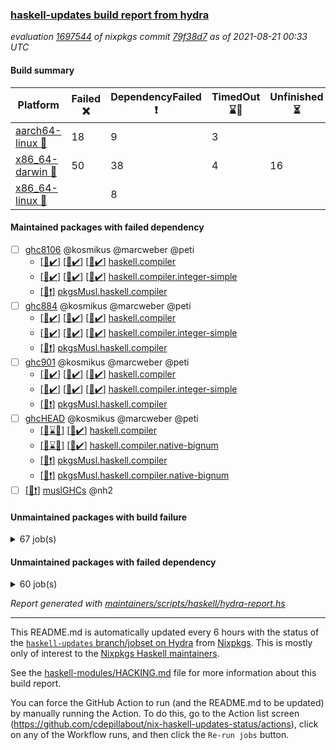 ### [haskell-updates build report from hydra](https://hydra.nixos.org/jobset/nixpkgs/haskell-updates)
*evaluation [1697544](https://hydra.nixos.org/eval/1697544) of nixpkgs commit [79f38d7](https://github.com/NixOS/nixpkgs/commits/79f38d76c27a05176411ec7bd049f48e2c1cc81c) as of 2021-08-21 00:33 UTC*
#### Build summary

 | Platform | Failed :x: | DependencyFailed :heavy_exclamation_mark: | TimedOut :hourglass::no_entry_sign: | Unfinished :hourglass_flowing_sand: | Success :heavy_check_mark: | 
 | --- | --- | --- | --- | --- | --- | 
 | [aarch64-linux :iphone:](https://hydra.nixos.org/eval/1697544?filter=.aarch64-linux) | 18 | 9 | 3 |  | 6657 | 
 | [x86_64-darwin :apple:](https://hydra.nixos.org/eval/1697544?filter=.x86_64-darwin) | 50 | 38 | 4 | 16 | 6531 | 
 | [x86_64-linux :penguin:](https://hydra.nixos.org/eval/1697544?filter=.x86_64-linux) |  | 8 |  |  | 6728 | 
#### Maintained packages with failed dependency
- [ ] [ghc8106](https://hydra.nixos.org/eval/1697544?filter=ghc8106) @kosmikus @marcweber @peti
  - [[:iphone::heavy_check_mark:]](https://hydra.nixos.org/build/150142134) [[:apple::heavy_check_mark:]](https://hydra.nixos.org/build/150136607) [[:penguin::heavy_check_mark:]](https://hydra.nixos.org/build/150148504) [haskell.compiler](https://hydra.nixos.org/eval/1697544?filter=haskell.compiler.ghc8106)
  - [[:iphone::heavy_check_mark:]](https://hydra.nixos.org/build/150156172) [[:apple::heavy_check_mark:]](https://hydra.nixos.org/build/150139855) [[:penguin::heavy_check_mark:]](https://hydra.nixos.org/build/150137637) [haskell.compiler.integer-simple](https://hydra.nixos.org/eval/1697544?filter=haskell.compiler.integer-simple.ghc8106)
  -   [[:penguin::heavy_exclamation_mark:]](https://hydra.nixos.org/build/150281277) [pkgsMusl.haskell.compiler](https://hydra.nixos.org/eval/1697544?filter=pkgsMusl.haskell.compiler.ghc8106)
- [ ] [ghc884](https://hydra.nixos.org/eval/1697544?filter=ghc884) @kosmikus @marcweber @peti
  - [[:iphone::heavy_check_mark:]](https://hydra.nixos.org/build/150146371) [[:apple::heavy_check_mark:]](https://hydra.nixos.org/build/150136677) [[:penguin::heavy_check_mark:]](https://hydra.nixos.org/build/150149514) [haskell.compiler](https://hydra.nixos.org/eval/1697544?filter=haskell.compiler.ghc884)
  - [[:iphone::heavy_check_mark:]](https://hydra.nixos.org/build/150153012) [[:apple::heavy_check_mark:]](https://hydra.nixos.org/build/150139348) [[:penguin::heavy_check_mark:]](https://hydra.nixos.org/build/150141264) [haskell.compiler.integer-simple](https://hydra.nixos.org/eval/1697544?filter=haskell.compiler.integer-simple.ghc884)
  -   [[:penguin::heavy_exclamation_mark:]](https://hydra.nixos.org/build/150281297) [pkgsMusl.haskell.compiler](https://hydra.nixos.org/eval/1697544?filter=pkgsMusl.haskell.compiler.ghc884)
- [ ] [ghc901](https://hydra.nixos.org/eval/1697544?filter=ghc901) @kosmikus @marcweber @peti
  - [[:iphone::heavy_check_mark:]](https://hydra.nixos.org/build/150142798) [[:apple::heavy_check_mark:]](https://hydra.nixos.org/build/150143289) [[:penguin::heavy_check_mark:]](https://hydra.nixos.org/build/150147612) [haskell.compiler](https://hydra.nixos.org/eval/1697544?filter=haskell.compiler.ghc901)
  - [[:iphone::heavy_check_mark:]](https://hydra.nixos.org/build/150153840) [[:apple::heavy_check_mark:]](https://hydra.nixos.org/build/150145503) [[:penguin::heavy_check_mark:]](https://hydra.nixos.org/build/150152462) [haskell.compiler.integer-simple](https://hydra.nixos.org/eval/1697544?filter=haskell.compiler.integer-simple.ghc901)
  -   [[:penguin::heavy_exclamation_mark:]](https://hydra.nixos.org/build/150281299) [pkgsMusl.haskell.compiler](https://hydra.nixos.org/eval/1697544?filter=pkgsMusl.haskell.compiler.ghc901)
- [ ] [ghcHEAD](https://hydra.nixos.org/eval/1697544?filter=ghcHEAD) @kosmikus @marcweber @peti
  - [[:apple::hourglass::no_entry_sign:]](https://hydra.nixos.org/build/150145921) [[:penguin::heavy_check_mark:]](https://hydra.nixos.org/build/150150121) [haskell.compiler](https://hydra.nixos.org/eval/1697544?filter=haskell.compiler.ghcHEAD)
  - [[:apple::hourglass::no_entry_sign:]](https://hydra.nixos.org/build/150153086) [[:penguin::heavy_check_mark:]](https://hydra.nixos.org/build/150147913) [haskell.compiler.native-bignum](https://hydra.nixos.org/eval/1697544?filter=haskell.compiler.native-bignum.ghcHEAD)
  -  [[:penguin::heavy_exclamation_mark:]](https://hydra.nixos.org/build/150281317) [pkgsMusl.haskell.compiler](https://hydra.nixos.org/eval/1697544?filter=pkgsMusl.haskell.compiler.ghcHEAD)
  -  [[:penguin::heavy_exclamation_mark:]](https://hydra.nixos.org/build/150281318) [pkgsMusl.haskell.compiler.native-bignum](https://hydra.nixos.org/eval/1697544?filter=pkgsMusl.haskell.compiler.native-bignum.ghcHEAD)
- [ ] [[:penguin::heavy_exclamation_mark:]](https://hydra.nixos.org/build/150281278) [muslGHCs](https://hydra.nixos.org/eval/1697544?filter=muslGHCs) @nh2
#### Unmaintained packages with build failure
<details><summary>67 job(s) </summary>

- [ ] [[:iphone::heavy_check_mark:]](https://hydra.nixos.org/build/150136848) [[:apple::x:]](https://hydra.nixos.org/build/150147277) [[:penguin::heavy_check_mark:]](https://hydra.nixos.org/build/150152393) [haskellPackages.FractalArt](https://hydra.nixos.org/eval/1697544?filter=haskellPackages.FractalArt) 
- [ ] [[:iphone::x:]](https://hydra.nixos.org/build/150154601) [[:apple::heavy_check_mark:]](https://hydra.nixos.org/build/150146821) [[:penguin::heavy_check_mark:]](https://hydra.nixos.org/build/150137406) [haskellPackages.HsASA](https://hydra.nixos.org/eval/1697544?filter=haskellPackages.HsASA) 
- [ ] [[:iphone::x:]](https://hydra.nixos.org/build/150152116) [[:apple::heavy_check_mark:]](https://hydra.nixos.org/build/150144662) [[:penguin::heavy_check_mark:]](https://hydra.nixos.org/build/150143178) [haskellPackages.OrderedBits](https://hydra.nixos.org/eval/1697544?filter=haskellPackages.OrderedBits) 
- [ ] [[:iphone::x:]](https://hydra.nixos.org/build/150152505) [[:apple::heavy_check_mark:]](https://hydra.nixos.org/build/150139965) [[:penguin::heavy_check_mark:]](https://hydra.nixos.org/build/150150707) [haskellPackages.accelerate-llvm](https://hydra.nixos.org/eval/1697544?filter=haskellPackages.accelerate-llvm) 
- [ ] [[:iphone::x:]](https://hydra.nixos.org/build/150139515) [[:apple::heavy_check_mark:]](https://hydra.nixos.org/build/150150227) [[:penguin::heavy_check_mark:]](https://hydra.nixos.org/build/150137424) [haskellPackages.cdar-mBound](https://hydra.nixos.org/eval/1697544?filter=haskellPackages.cdar-mBound) 
- [ ] [[:iphone::heavy_check_mark:]](https://hydra.nixos.org/build/150142691) [[:apple::x:]](https://hydra.nixos.org/build/150140373) [[:penguin::heavy_check_mark:]](https://hydra.nixos.org/build/150155028) [haskellPackages.chiphunk](https://hydra.nixos.org/eval/1697544?filter=haskellPackages.chiphunk) 
- [ ] [[:iphone::heavy_check_mark:]](https://hydra.nixos.org/build/150143041) [[:apple::x:]](https://hydra.nixos.org/build/150145593) [[:penguin::heavy_check_mark:]](https://hydra.nixos.org/build/150155356) [haskellPackages.di-core](https://hydra.nixos.org/eval/1697544?filter=haskellPackages.di-core) 
- [ ] [[:iphone::heavy_check_mark:]](https://hydra.nixos.org/build/150144640) [[:apple::x:]](https://hydra.nixos.org/build/150151797) [[:penguin::heavy_check_mark:]](https://hydra.nixos.org/build/150142786) [haskellPackages.discount](https://hydra.nixos.org/eval/1697544?filter=haskellPackages.discount) 
- [ ] [[:iphone::heavy_check_mark:]](https://hydra.nixos.org/build/150139947) [[:apple::x:]](https://hydra.nixos.org/build/150140370) [[:penguin::heavy_check_mark:]](https://hydra.nixos.org/build/150139039) [haskellPackages.diskhash](https://hydra.nixos.org/eval/1697544?filter=haskellPackages.diskhash) 
- [ ] [[:iphone::x:]](https://hydra.nixos.org/build/150146312) [[:apple::x:]](https://hydra.nixos.org/build/150149462) [[:penguin::heavy_check_mark:]](https://hydra.nixos.org/build/150142175) [haskellPackages.easytensor](https://hydra.nixos.org/eval/1697544?filter=haskellPackages.easytensor) 
- [ ] [[:iphone::heavy_check_mark:]](https://hydra.nixos.org/build/150137045) [[:apple::x:]](https://hydra.nixos.org/build/150145451) [[:penguin::heavy_check_mark:]](https://hydra.nixos.org/build/150137536) [haskellPackages.epub-tools](https://hydra.nixos.org/eval/1697544?filter=haskellPackages.epub-tools) 
- [ ] [[:iphone::heavy_check_mark:]](https://hydra.nixos.org/build/150145709) [[:apple::x:]](https://hydra.nixos.org/build/150138057) [[:penguin::heavy_check_mark:]](https://hydra.nixos.org/build/150156212) [haskellPackages.exinst](https://hydra.nixos.org/eval/1697544?filter=haskellPackages.exinst) 
- [ ] [[:iphone::heavy_check_mark:]](https://hydra.nixos.org/build/150152574) [[:apple::x:]](https://hydra.nixos.org/build/150143148) [[:penguin::heavy_check_mark:]](https://hydra.nixos.org/build/150142646) [haskellPackages.float128](https://hydra.nixos.org/eval/1697544?filter=haskellPackages.float128) 
- [ ] [[:iphone::x:]](https://hydra.nixos.org/build/150141152) [[:apple::heavy_check_mark:]](https://hydra.nixos.org/build/150147899) [[:penguin::heavy_check_mark:]](https://hydra.nixos.org/build/150147340) [haskellPackages.freetype2](https://hydra.nixos.org/eval/1697544?filter=haskellPackages.freetype2) 
- [ ] [[:iphone::heavy_check_mark:]](https://hydra.nixos.org/build/150148236) [[:apple::x:]](https://hydra.nixos.org/build/150138261) [[:penguin::heavy_check_mark:]](https://hydra.nixos.org/build/150149010) [haskellPackages.gi-gdkx11](https://hydra.nixos.org/eval/1697544?filter=haskellPackages.gi-gdkx11) 
- [ ] [[:iphone::x:]](https://hydra.nixos.org/build/150144571) [[:penguin::heavy_check_mark:]](https://hydra.nixos.org/build/150148632) [haskellPackages.gnome-keyring](https://hydra.nixos.org/eval/1697544?filter=haskellPackages.gnome-keyring) 
- [ ] [[:iphone::heavy_check_mark:]](https://hydra.nixos.org/build/150146168) [[:apple::x:]](https://hydra.nixos.org/build/150148543) [[:penguin::heavy_check_mark:]](https://hydra.nixos.org/build/150146629) [haskellPackages.gtk-traymanager](https://hydra.nixos.org/eval/1697544?filter=haskellPackages.gtk-traymanager) 
- [ ] [[:iphone::heavy_check_mark:]](https://hydra.nixos.org/build/150143018) [[:apple::x:]](https://hydra.nixos.org/build/150152360) [[:penguin::heavy_check_mark:]](https://hydra.nixos.org/build/150152980) [haskellPackages.hamid](https://hydra.nixos.org/eval/1697544?filter=haskellPackages.hamid) 
- [ ] [[:iphone::heavy_check_mark:]](https://hydra.nixos.org/build/150151564) [[:apple::x:]](https://hydra.nixos.org/build/150146436) [[:penguin::heavy_check_mark:]](https://hydra.nixos.org/build/150145795) [haskellPackages.hid](https://hydra.nixos.org/eval/1697544?filter=haskellPackages.hid) 
- [ ] [[:iphone::heavy_check_mark:]](https://hydra.nixos.org/build/150143880) [[:apple::x:]](https://hydra.nixos.org/build/150146354) [[:penguin::heavy_check_mark:]](https://hydra.nixos.org/build/150154680) [haskellPackages.higher-leveldb](https://hydra.nixos.org/eval/1697544?filter=haskellPackages.higher-leveldb) 
- [ ] [[:iphone::heavy_check_mark:]](https://hydra.nixos.org/build/150148898) [[:apple::x:]](https://hydra.nixos.org/build/150146001) [[:penguin::heavy_check_mark:]](https://hydra.nixos.org/build/150136636) [haskellPackages.highlight](https://hydra.nixos.org/eval/1697544?filter=haskellPackages.highlight) 
- [ ] [[:iphone::heavy_check_mark:]](https://hydra.nixos.org/build/150142333) [[:apple::x:]](https://hydra.nixos.org/build/150149243) [[:penguin::heavy_check_mark:]](https://hydra.nixos.org/build/150143166) [haskellPackages.hmatrix-morpheus](https://hydra.nixos.org/eval/1697544?filter=haskellPackages.hmatrix-morpheus) 
- [ ] [[:iphone::heavy_check_mark:]](https://hydra.nixos.org/build/150143292) [[:apple::x:]](https://hydra.nixos.org/build/150144819) [[:penguin::heavy_check_mark:]](https://hydra.nixos.org/build/150156384) [haskellPackages.hmidi](https://hydra.nixos.org/eval/1697544?filter=haskellPackages.hmidi) 
- [ ] [[:iphone::x:]](https://hydra.nixos.org/build/150149700) [[:apple::heavy_check_mark:]](https://hydra.nixos.org/build/150141430) [[:penguin::heavy_check_mark:]](https://hydra.nixos.org/build/150149614) [haskellPackages.hq](https://hydra.nixos.org/eval/1697544?filter=haskellPackages.hq) 
- [ ] [[:iphone::heavy_check_mark:]](https://hydra.nixos.org/build/150147884) [[:apple::x:]](https://hydra.nixos.org/build/150138982) [[:penguin::heavy_check_mark:]](https://hydra.nixos.org/build/150141366) [haskellPackages.hs](https://hydra.nixos.org/eval/1697544?filter=haskellPackages.hs) 
- [ ] [[:iphone::heavy_check_mark:]](https://hydra.nixos.org/build/150147973) [[:apple::x:]](https://hydra.nixos.org/build/150140041) [[:penguin::heavy_check_mark:]](https://hydra.nixos.org/build/150151666) [haskellPackages.hsshellscript](https://hydra.nixos.org/eval/1697544?filter=haskellPackages.hsshellscript) 
- [ ] [[:iphone::heavy_check_mark:]](https://hydra.nixos.org/build/150141776) [[:apple::x:]](https://hydra.nixos.org/build/150153708) [[:penguin::heavy_check_mark:]](https://hydra.nixos.org/build/150139774) [haskellPackages.hssourceinfo](https://hydra.nixos.org/eval/1697544?filter=haskellPackages.hssourceinfo) 
- [ ] [[:iphone::heavy_check_mark:]](https://hydra.nixos.org/build/150146617) [[:apple::x:]](https://hydra.nixos.org/build/150144908) [[:penguin::heavy_check_mark:]](https://hydra.nixos.org/build/150143049) [haskellPackages.huckleberry](https://hydra.nixos.org/eval/1697544?filter=haskellPackages.huckleberry) 
- [ ] [[:iphone::heavy_check_mark:]](https://hydra.nixos.org/build/150137873) [[:apple::x:]](https://hydra.nixos.org/build/150142066) [[:penguin::heavy_check_mark:]](https://hydra.nixos.org/build/150143806) [haskellPackages.ipcvar](https://hydra.nixos.org/eval/1697544?filter=haskellPackages.ipcvar) 
- [ ] [[:iphone::heavy_check_mark:]](https://hydra.nixos.org/build/150146297) [[:apple::x:]](https://hydra.nixos.org/build/150138785) [[:penguin::heavy_check_mark:]](https://hydra.nixos.org/build/150147037) [haskellPackages.junit-xml](https://hydra.nixos.org/eval/1697544?filter=haskellPackages.junit-xml) 
- [ ] [[:iphone::heavy_check_mark:]](https://hydra.nixos.org/build/150143703) [[:apple::x:]](https://hydra.nixos.org/build/150147245) [[:penguin::heavy_check_mark:]](https://hydra.nixos.org/build/150142052) [haskellPackages.keep-alive](https://hydra.nixos.org/eval/1697544?filter=haskellPackages.keep-alive) 
- [ ] [[:iphone::x:]](https://hydra.nixos.org/build/150142304) [[:apple::hourglass_flowing_sand:]](https://hydra.nixos.org/build/150147180) [[:penguin::heavy_check_mark:]](https://hydra.nixos.org/build/150150616) [haskellPackages.libBF](https://hydra.nixos.org/eval/1697544?filter=haskellPackages.libBF) 
- [ ] [[:iphone::heavy_check_mark:]](https://hydra.nixos.org/build/150144126) [[:apple::x:]](https://hydra.nixos.org/build/150150818) [[:penguin::heavy_check_mark:]](https://hydra.nixos.org/build/150150630) [haskellPackages.loc](https://hydra.nixos.org/eval/1697544?filter=haskellPackages.loc) 
- [ ] [[:iphone::x:]](https://hydra.nixos.org/build/150147831) [[:apple::heavy_check_mark:]](https://hydra.nixos.org/build/150156386) [[:penguin::heavy_check_mark:]](https://hydra.nixos.org/build/150143636) [haskellPackages.long-double](https://hydra.nixos.org/eval/1697544?filter=haskellPackages.long-double) 
- [ ] [[:iphone::heavy_check_mark:]](https://hydra.nixos.org/build/150146689) [[:apple::x:]](https://hydra.nixos.org/build/150152799) [[:penguin::heavy_check_mark:]](https://hydra.nixos.org/build/150153454) [haskellPackages.mediawiki2latex](https://hydra.nixos.org/eval/1697544?filter=haskellPackages.mediawiki2latex) 
- [ ] [[:iphone::heavy_check_mark:]](https://hydra.nixos.org/build/150151938) [[:apple::x:]](https://hydra.nixos.org/build/150153446) [[:penguin::heavy_check_mark:]](https://hydra.nixos.org/build/150154190) [haskellPackages.mercury-api](https://hydra.nixos.org/eval/1697544?filter=haskellPackages.mercury-api) 
- [ ] [[:iphone::heavy_check_mark:]](https://hydra.nixos.org/build/150141733) [[:apple::x:]](https://hydra.nixos.org/build/150150540) [[:penguin::heavy_check_mark:]](https://hydra.nixos.org/build/150142396) [haskellPackages.nano-cryptr](https://hydra.nixos.org/eval/1697544?filter=haskellPackages.nano-cryptr) 
- [ ] [[:iphone::x:]](https://hydra.nixos.org/build/150141861) [[:apple::heavy_check_mark:]](https://hydra.nixos.org/build/150148154) [[:penguin::heavy_check_mark:]](https://hydra.nixos.org/build/150143310) [haskellPackages.nlopt-haskell](https://hydra.nixos.org/eval/1697544?filter=haskellPackages.nlopt-haskell) 
- [ ] [[:iphone::heavy_check_mark:]](https://hydra.nixos.org/build/150155134) [[:apple::x:]](https://hydra.nixos.org/build/150156034) [[:penguin::heavy_check_mark:]](https://hydra.nixos.org/build/150152403) [haskellPackages.opencv](https://hydra.nixos.org/eval/1697544?filter=haskellPackages.opencv) 
- [ ] [[:iphone::heavy_check_mark:]](https://hydra.nixos.org/build/150151111) [[:apple::x:]](https://hydra.nixos.org/build/150149796) [[:penguin::heavy_check_mark:]](https://hydra.nixos.org/build/150147421) [haskellPackages.persistent-pagination](https://hydra.nixos.org/eval/1697544?filter=haskellPackages.persistent-pagination) 
- [ ] [[:iphone::x:]](https://hydra.nixos.org/build/150152758) [[:apple::heavy_check_mark:]](https://hydra.nixos.org/build/150150974) [[:penguin::heavy_check_mark:]](https://hydra.nixos.org/build/150147165) [haskellPackages.picosat](https://hydra.nixos.org/eval/1697544?filter=haskellPackages.picosat) 
- [ ] [[:iphone::heavy_check_mark:]](https://hydra.nixos.org/build/150155611) [[:apple::x:]](https://hydra.nixos.org/build/150136618) [[:penguin::heavy_check_mark:]](https://hydra.nixos.org/build/150145205) [haskellPackages.ping-wrapper](https://hydra.nixos.org/eval/1697544?filter=haskellPackages.ping-wrapper) 
- [ ] [[:iphone::heavy_check_mark:]](https://hydra.nixos.org/build/150137138) [[:apple::x:]](https://hydra.nixos.org/build/150145799) [[:penguin::heavy_check_mark:]](https://hydra.nixos.org/build/150143274) [haskellPackages.pipes-zlib](https://hydra.nixos.org/eval/1697544?filter=haskellPackages.pipes-zlib) 
- [ ] [[:iphone::x:]](https://hydra.nixos.org/build/150146479) [[:apple::heavy_check_mark:]](https://hydra.nixos.org/build/150140689) [[:penguin::heavy_check_mark:]](https://hydra.nixos.org/build/150144041) [haskellPackages.poker](https://hydra.nixos.org/eval/1697544?filter=haskellPackages.poker) 
- [ ] [[:iphone::heavy_check_mark:]](https://hydra.nixos.org/build/150141156) [[:apple::x:]](https://hydra.nixos.org/build/150138332) [[:penguin::heavy_check_mark:]](https://hydra.nixos.org/build/150139857) [haskellPackages.posix-socket](https://hydra.nixos.org/eval/1697544?filter=haskellPackages.posix-socket) 
- [ ] [[:iphone::heavy_check_mark:]](https://hydra.nixos.org/build/150142006) [[:apple::x:]](https://hydra.nixos.org/build/150149579) [[:penguin::heavy_check_mark:]](https://hydra.nixos.org/build/150149365) [haskellPackages.posix-timer](https://hydra.nixos.org/eval/1697544?filter=haskellPackages.posix-timer) 
- [ ] [[:iphone::heavy_check_mark:]](https://hydra.nixos.org/build/150154952) [[:apple::x:]](https://hydra.nixos.org/build/150156123) [[:penguin::heavy_check_mark:]](https://hydra.nixos.org/build/150153428) [haskellPackages.pthread](https://hydra.nixos.org/eval/1697544?filter=haskellPackages.pthread) 
- [ ] [[:iphone::x:]](https://hydra.nixos.org/build/150150396) [[:apple::heavy_check_mark:]](https://hydra.nixos.org/build/150141201) [[:penguin::heavy_check_mark:]](https://hydra.nixos.org/build/150152353) [haskellPackages.ptr-poker](https://hydra.nixos.org/eval/1697544?filter=haskellPackages.ptr-poker) 
- [ ] [[:iphone::heavy_check_mark:]](https://hydra.nixos.org/build/150147954) [[:apple::x:]](https://hydra.nixos.org/build/150137325) [[:penguin::heavy_check_mark:]](https://hydra.nixos.org/build/150143357) [haskellPackages.sandwich-webdriver](https://hydra.nixos.org/eval/1697544?filter=haskellPackages.sandwich-webdriver) 
- [ ] [[:iphone::heavy_check_mark:]](https://hydra.nixos.org/build/150152774) [[:apple::x:]](https://hydra.nixos.org/build/150136862) [[:penguin::heavy_check_mark:]](https://hydra.nixos.org/build/150153014) [haskellPackages.sdp](https://hydra.nixos.org/eval/1697544?filter=haskellPackages.sdp) 
- [ ] [[:iphone::heavy_check_mark:]](https://hydra.nixos.org/build/150143608) [[:apple::x:]](https://hydra.nixos.org/build/150149400) [[:penguin::heavy_check_mark:]](https://hydra.nixos.org/build/150152265) [haskellPackages.select](https://hydra.nixos.org/eval/1697544?filter=haskellPackages.select) 
- [ ] [[:iphone::heavy_check_mark:]](https://hydra.nixos.org/build/150143745) [[:apple::x:]](https://hydra.nixos.org/build/150152421) [[:penguin::heavy_check_mark:]](https://hydra.nixos.org/build/150144115) [haskellPackages.sequence-formats](https://hydra.nixos.org/eval/1697544?filter=haskellPackages.sequence-formats) 
- [ ] [[:iphone::heavy_check_mark:]](https://hydra.nixos.org/build/150154302) [[:apple::x:]](https://hydra.nixos.org/build/150142162) [[:penguin::heavy_check_mark:]](https://hydra.nixos.org/build/150141216) [haskellPackages.shared-memory](https://hydra.nixos.org/eval/1697544?filter=haskellPackages.shared-memory) 
- [ ] [[:iphone::heavy_check_mark:]](https://hydra.nixos.org/build/150142143) [[:apple::x:]](https://hydra.nixos.org/build/150138913) [[:penguin::heavy_check_mark:]](https://hydra.nixos.org/build/150140218) [haskellPackages.sysinfo](https://hydra.nixos.org/eval/1697544?filter=haskellPackages.sysinfo) 
- [ ] [[:iphone::heavy_check_mark:]](https://hydra.nixos.org/build/150153762) [[:apple::x:]](https://hydra.nixos.org/build/150136551) [[:penguin::heavy_check_mark:]](https://hydra.nixos.org/build/150142114) [haskellPackages.tailfile-hinotify](https://hydra.nixos.org/eval/1697544?filter=haskellPackages.tailfile-hinotify) 
- [ ] [[:iphone::heavy_check_mark:]](https://hydra.nixos.org/build/150152694) [[:apple::x:]](https://hydra.nixos.org/build/150138670) [[:penguin::heavy_check_mark:]](https://hydra.nixos.org/build/150145277) [haskellPackages.thyme](https://hydra.nixos.org/eval/1697544?filter=haskellPackages.thyme) 
- [ ] [[:iphone::x:]](https://hydra.nixos.org/build/150156457) [[:apple::heavy_check_mark:]](https://hydra.nixos.org/build/150143396) [[:penguin::heavy_check_mark:]](https://hydra.nixos.org/build/150139076) [haskellPackages.type-natural](https://hydra.nixos.org/eval/1697544?filter=haskellPackages.type-natural) 
- [ ] [[:iphone::heavy_check_mark:]](https://hydra.nixos.org/build/150139190) [[:apple::x:]](https://hydra.nixos.org/build/150141572) [[:penguin::heavy_check_mark:]](https://hydra.nixos.org/build/150156235) [haskellPackages.tz](https://hydra.nixos.org/eval/1697544?filter=haskellPackages.tz) 
- [ ] [[:iphone::x:]](https://hydra.nixos.org/build/150148074) [[:apple::heavy_check_mark:]](https://hydra.nixos.org/build/150138754) [[:penguin::heavy_check_mark:]](https://hydra.nixos.org/build/150139625) [haskellPackages.unicode-properties](https://hydra.nixos.org/eval/1697544?filter=haskellPackages.unicode-properties) 
- [ ] [[:iphone::x:]](https://hydra.nixos.org/build/150144377) [[:apple::heavy_check_mark:]](https://hydra.nixos.org/build/150147267) [[:penguin::heavy_check_mark:]](https://hydra.nixos.org/build/150140581) [haskellPackages.wiringPi](https://hydra.nixos.org/eval/1697544?filter=haskellPackages.wiringPi) 
- [ ] [[:iphone::heavy_check_mark:]](https://hydra.nixos.org/build/150155341) [[:apple::x:]](https://hydra.nixos.org/build/150137444) [[:penguin::heavy_check_mark:]](https://hydra.nixos.org/build/150150694) [tests.haskell.writers](https://hydra.nixos.org/eval/1697544?filter=tests.haskell.writers) 
- [ ] [[:iphone::x:]](https://hydra.nixos.org/build/150144169) [[:apple::heavy_check_mark:]](https://hydra.nixos.org/build/150155347) [[:penguin::heavy_check_mark:]](https://hydra.nixos.org/build/150139326) [haskellPackages.x86-64bit](https://hydra.nixos.org/eval/1697544?filter=haskellPackages.x86-64bit) 
- [ ] [[:iphone::heavy_check_mark:]](https://hydra.nixos.org/build/150140967) [[:apple::x:]](https://hydra.nixos.org/build/150153228) [[:penguin::heavy_check_mark:]](https://hydra.nixos.org/build/150145888) [haskellPackages.xmonad-utils](https://hydra.nixos.org/eval/1697544?filter=haskellPackages.xmonad-utils) 
- [ ] [[:iphone::heavy_check_mark:]](https://hydra.nixos.org/build/150137488) [[:apple::x:]](https://hydra.nixos.org/build/150152873) [[:penguin::heavy_check_mark:]](https://hydra.nixos.org/build/150136778) [haskellPackages.yoga](https://hydra.nixos.org/eval/1697544?filter=haskellPackages.yoga) 
- [ ] [[:iphone::heavy_check_mark:]](https://hydra.nixos.org/build/150146400) [[:apple::x:]](https://hydra.nixos.org/build/150150588) [[:penguin::heavy_check_mark:]](https://hydra.nixos.org/build/150146449) [haskellPackages.zip](https://hydra.nixos.org/eval/1697544?filter=haskellPackages.zip) 
- [ ] [[:iphone::heavy_check_mark:]](https://hydra.nixos.org/build/150142027) [[:apple::x:]](https://hydra.nixos.org/build/150143345) [[:penguin::heavy_check_mark:]](https://hydra.nixos.org/build/150144840) [haskellPackages.zot](https://hydra.nixos.org/eval/1697544?filter=haskellPackages.zot) 
- [ ] [[:iphone::heavy_check_mark:]](https://hydra.nixos.org/build/150144068) [[:apple::x:]](https://hydra.nixos.org/build/150148704) [[:penguin::heavy_check_mark:]](https://hydra.nixos.org/build/150142623) [haskellPackages.zxcvbn-c](https://hydra.nixos.org/eval/1697544?filter=haskellPackages.zxcvbn-c) 
</details>

#### Unmaintained packages with failed dependency
<details><summary>60 job(s) </summary>

- [ ] [[:iphone::heavy_exclamation_mark:]](https://hydra.nixos.org/build/150146233) [[:apple::heavy_check_mark:]](https://hydra.nixos.org/build/150156532) [[:penguin::heavy_check_mark:]](https://hydra.nixos.org/build/150154178) [haskellPackages.PrimitiveArray](https://hydra.nixos.org/eval/1697544?filter=haskellPackages.PrimitiveArray) 
- [ ] [[:iphone::heavy_check_mark:]](https://hydra.nixos.org/build/150140151) [[:apple::heavy_exclamation_mark:]](https://hydra.nixos.org/build/150151581) [[:penguin::heavy_check_mark:]](https://hydra.nixos.org/build/150153305) [haskellPackages.antiope-es](https://hydra.nixos.org/eval/1697544?filter=haskellPackages.antiope-es) 
- [ ] [[:iphone::heavy_check_mark:]](https://hydra.nixos.org/build/150138566) [[:apple::heavy_exclamation_mark:]](https://hydra.nixos.org/build/150151919) [[:penguin::heavy_check_mark:]](https://hydra.nixos.org/build/150146973) [haskellPackages.di](https://hydra.nixos.org/eval/1697544?filter=haskellPackages.di) 
- [ ] [[:iphone::heavy_check_mark:]](https://hydra.nixos.org/build/150149615) [[:apple::heavy_exclamation_mark:]](https://hydra.nixos.org/build/150149484) [[:penguin::heavy_check_mark:]](https://hydra.nixos.org/build/150137825) [haskellPackages.di-df1](https://hydra.nixos.org/eval/1697544?filter=haskellPackages.di-df1) 
- [ ] [[:iphone::heavy_check_mark:]](https://hydra.nixos.org/build/150149955) [[:apple::heavy_exclamation_mark:]](https://hydra.nixos.org/build/150151408) [[:penguin::heavy_check_mark:]](https://hydra.nixos.org/build/150142458) [haskellPackages.di-handle](https://hydra.nixos.org/eval/1697544?filter=haskellPackages.di-handle) 
- [ ] [[:iphone::heavy_check_mark:]](https://hydra.nixos.org/build/150145510) [[:apple::heavy_exclamation_mark:]](https://hydra.nixos.org/build/150155750) [[:penguin::heavy_check_mark:]](https://hydra.nixos.org/build/150140238) [haskellPackages.di-monad](https://hydra.nixos.org/eval/1697544?filter=haskellPackages.di-monad) 
- [ ] [[:iphone::heavy_exclamation_mark:]](https://hydra.nixos.org/build/150153426) [[:apple::heavy_exclamation_mark:]](https://hydra.nixos.org/build/150144841) [[:penguin::heavy_check_mark:]](https://hydra.nixos.org/build/150139841) [haskellPackages.easytensor-vulkan](https://hydra.nixos.org/eval/1697544?filter=haskellPackages.easytensor-vulkan) 
- [ ] [[:iphone::heavy_check_mark:]](https://hydra.nixos.org/build/150152374) [[:apple::heavy_exclamation_mark:]](https://hydra.nixos.org/build/150151983) [[:penguin::heavy_check_mark:]](https://hydra.nixos.org/build/150137959) [haskellPackages.exinst-aeson](https://hydra.nixos.org/eval/1697544?filter=haskellPackages.exinst-aeson) 
- [ ] [[:iphone::heavy_check_mark:]](https://hydra.nixos.org/build/150138180) [[:apple::heavy_exclamation_mark:]](https://hydra.nixos.org/build/150137286) [[:penguin::heavy_check_mark:]](https://hydra.nixos.org/build/150139166) [haskellPackages.exinst-bytes](https://hydra.nixos.org/eval/1697544?filter=haskellPackages.exinst-bytes) 
- [ ] [[:iphone::heavy_check_mark:]](https://hydra.nixos.org/build/150144437) [[:apple::heavy_exclamation_mark:]](https://hydra.nixos.org/build/150144674) [[:penguin::heavy_check_mark:]](https://hydra.nixos.org/build/150147984) [haskellPackages.exinst-cereal](https://hydra.nixos.org/eval/1697544?filter=haskellPackages.exinst-cereal) 
- [ ] [[:iphone::heavy_check_mark:]](https://hydra.nixos.org/build/150141504) [[:apple::heavy_exclamation_mark:]](https://hydra.nixos.org/build/150156564) [[:penguin::heavy_check_mark:]](https://hydra.nixos.org/build/150140070) [haskellPackages.exinst-serialise](https://hydra.nixos.org/eval/1697544?filter=haskellPackages.exinst-serialise) 
- [ ] [[:iphone::heavy_check_mark:]](https://hydra.nixos.org/build/150151349) [[:apple::heavy_exclamation_mark:]](https://hydra.nixos.org/build/150138296) [[:penguin::heavy_check_mark:]](https://hydra.nixos.org/build/150140449) [haskellPackages.fastparser](https://hydra.nixos.org/eval/1697544?filter=haskellPackages.fastparser) 
- [ ] [hello](https://hydra.nixos.org/eval/1697544?filter=hello) 
  - [[:iphone::heavy_check_mark:]](https://hydra.nixos.org/build/150146832) [[:apple::heavy_check_mark:]](https://hydra.nixos.org/build/150144343) [[:penguin::heavy_check_mark:]](https://hydra.nixos.org/build/150145756) [haskellPackages](https://hydra.nixos.org/eval/1697544?filter=haskellPackages.hello)
  -   [[:penguin::heavy_exclamation_mark:]](https://hydra.nixos.org/build/150281301) [pkgsMusl.haskellPackages](https://hydra.nixos.org/eval/1697544?filter=pkgsMusl.haskellPackages.hello)
  -   [[:penguin::heavy_check_mark:]](https://hydra.nixos.org/build/150281334) [pkgsStatic.haskell.packages.integer-simple.ghc8106](https://hydra.nixos.org/eval/1697544?filter=pkgsStatic.haskell.packages.integer-simple.ghc8106.hello)
- [ ] [[:iphone::heavy_exclamation_mark:]](https://hydra.nixos.org/build/150153606) [[:apple::heavy_check_mark:]](https://hydra.nixos.org/build/150147579) [[:penguin::heavy_check_mark:]](https://hydra.nixos.org/build/150138819) [haskellPackages.hmatrix-nlopt](https://hydra.nixos.org/eval/1697544?filter=haskellPackages.hmatrix-nlopt) 
- [ ] [[:iphone::heavy_exclamation_mark:]](https://hydra.nixos.org/build/150151295) [[:apple::heavy_check_mark:]](https://hydra.nixos.org/build/150143280) [[:penguin::heavy_check_mark:]](https://hydra.nixos.org/build/150148351) [haskellPackages.jsonifier](https://hydra.nixos.org/eval/1697544?filter=haskellPackages.jsonifier) 
- [ ] [[:iphone::heavy_check_mark:]](https://hydra.nixos.org/build/150142097) [[:apple::heavy_exclamation_mark:]](https://hydra.nixos.org/build/150146452) [[:penguin::heavy_check_mark:]](https://hydra.nixos.org/build/150155919) [haskellPackages.keenser](https://hydra.nixos.org/eval/1697544?filter=haskellPackages.keenser) 
- [ ] [lens](https://hydra.nixos.org/eval/1697544?filter=lens) 
  - [[:iphone::heavy_check_mark:]](https://hydra.nixos.org/build/150139081) [[:apple::heavy_check_mark:]](https://hydra.nixos.org/build/150148570) [[:penguin::heavy_check_mark:]](https://hydra.nixos.org/build/150144540) [haskellPackages](https://hydra.nixos.org/eval/1697544?filter=haskellPackages.lens)
  -   [[:penguin::heavy_exclamation_mark:]](https://hydra.nixos.org/build/150281304) [pkgsMusl.haskellPackages](https://hydra.nixos.org/eval/1697544?filter=pkgsMusl.haskellPackages.lens)
  -   [[:penguin::heavy_check_mark:]](https://hydra.nixos.org/build/150281315) [pkgsStatic.haskell.packages.integer-simple.ghc8106](https://hydra.nixos.org/eval/1697544?filter=pkgsStatic.haskell.packages.integer-simple.ghc8106.lens)
- [ ] [[:iphone::heavy_check_mark:]](https://hydra.nixos.org/build/150146775) [[:apple::heavy_exclamation_mark:]](https://hydra.nixos.org/build/150138995) [[:penguin::heavy_check_mark:]](https://hydra.nixos.org/build/150154699) [haskellPackages.moto](https://hydra.nixos.org/eval/1697544?filter=haskellPackages.moto) 
- [ ] [[:iphone::heavy_check_mark:]](https://hydra.nixos.org/build/150152647) [[:apple::heavy_exclamation_mark:]](https://hydra.nixos.org/build/150140886) [[:penguin::heavy_check_mark:]](https://hydra.nixos.org/build/150150922) [haskellPackages.nri-env-parser](https://hydra.nixos.org/eval/1697544?filter=haskellPackages.nri-env-parser) 
- [ ] [[:iphone::heavy_check_mark:]](https://hydra.nixos.org/build/150144671) [[:apple::heavy_exclamation_mark:]](https://hydra.nixos.org/build/150153508) [[:penguin::heavy_check_mark:]](https://hydra.nixos.org/build/150155878) [haskellPackages.nri-http](https://hydra.nixos.org/eval/1697544?filter=haskellPackages.nri-http) 
- [ ] [[:iphone::heavy_check_mark:]](https://hydra.nixos.org/build/150143422) [[:apple::heavy_exclamation_mark:]](https://hydra.nixos.org/build/150137482) [[:penguin::heavy_check_mark:]](https://hydra.nixos.org/build/150139929) [haskellPackages.nri-observability](https://hydra.nixos.org/eval/1697544?filter=haskellPackages.nri-observability) 
- [ ] [[:iphone::heavy_check_mark:]](https://hydra.nixos.org/build/150146201) [[:apple::heavy_exclamation_mark:]](https://hydra.nixos.org/build/150140816) [[:penguin::heavy_check_mark:]](https://hydra.nixos.org/build/150143266) [haskellPackages.nri-prelude](https://hydra.nixos.org/eval/1697544?filter=haskellPackages.nri-prelude) 
- [ ] [[:iphone::heavy_check_mark:]](https://hydra.nixos.org/build/150156207) [[:apple::heavy_exclamation_mark:]](https://hydra.nixos.org/build/150155433) [[:penguin::heavy_check_mark:]](https://hydra.nixos.org/build/150146369) [haskellPackages.nri-redis](https://hydra.nixos.org/eval/1697544?filter=haskellPackages.nri-redis) 
- [ ] [[:iphone::heavy_check_mark:]](https://hydra.nixos.org/build/150146072) [[:apple::heavy_exclamation_mark:]](https://hydra.nixos.org/build/150151879) [[:penguin::heavy_check_mark:]](https://hydra.nixos.org/build/150137696) [haskellPackages.nri-test-encoding](https://hydra.nixos.org/eval/1697544?filter=haskellPackages.nri-test-encoding) 
- [ ] [[:iphone::heavy_check_mark:]](https://hydra.nixos.org/build/150145392) [[:apple::heavy_exclamation_mark:]](https://hydra.nixos.org/build/150149418) [[:penguin::heavy_check_mark:]](https://hydra.nixos.org/build/150150340) [haskellPackages.opencv-extra](https://hydra.nixos.org/eval/1697544?filter=haskellPackages.opencv-extra) 
- [ ] [[:iphone::heavy_exclamation_mark:]](https://hydra.nixos.org/build/150151386) [[:apple::heavy_check_mark:]](https://hydra.nixos.org/build/150152023) [[:penguin::heavy_check_mark:]](https://hydra.nixos.org/build/150151867) [haskellPackages.opentelemetry-extra](https://hydra.nixos.org/eval/1697544?filter=haskellPackages.opentelemetry-extra) 
- [ ] [[:iphone::heavy_exclamation_mark:]](https://hydra.nixos.org/build/150139853) [[:apple::heavy_check_mark:]](https://hydra.nixos.org/build/150141765) [[:penguin::heavy_check_mark:]](https://hydra.nixos.org/build/150153594) [haskellPackages.opentelemetry-lightstep](https://hydra.nixos.org/eval/1697544?filter=haskellPackages.opentelemetry-lightstep) 
- [ ] [[:iphone::heavy_check_mark:]](https://hydra.nixos.org/build/150143271) [[:apple::heavy_exclamation_mark:]](https://hydra.nixos.org/build/150150102) [[:penguin::heavy_check_mark:]](https://hydra.nixos.org/build/150152140) [haskellPackages.orgmode-parse](https://hydra.nixos.org/eval/1697544?filter=haskellPackages.orgmode-parse) 
- [ ] [[:iphone::heavy_check_mark:]](https://hydra.nixos.org/build/150151986) [[:apple::heavy_exclamation_mark:]](https://hydra.nixos.org/build/150139113) [[:penguin::heavy_check_mark:]](https://hydra.nixos.org/build/150156156) [haskellPackages.orgstat](https://hydra.nixos.org/eval/1697544?filter=haskellPackages.orgstat) 
- [ ] [[:iphone::heavy_check_mark:]](https://hydra.nixos.org/build/150145597) [[:apple::heavy_exclamation_mark:]](https://hydra.nixos.org/build/150153492) [[:penguin::heavy_check_mark:]](https://hydra.nixos.org/build/150137847) [haskellPackages.postgresql-replicant](https://hydra.nixos.org/eval/1697544?filter=haskellPackages.postgresql-replicant) 
- [ ] [[:iphone::heavy_check_mark:]](https://hydra.nixos.org/build/150150665) [[:apple::heavy_exclamation_mark:]](https://hydra.nixos.org/build/150136666) [[:penguin::heavy_check_mark:]](https://hydra.nixos.org/build/150147124) [haskellPackages.pretty-diff](https://hydra.nixos.org/eval/1697544?filter=haskellPackages.pretty-diff) 
- [ ] [random](https://hydra.nixos.org/eval/1697544?filter=random) 
  - [[:iphone::heavy_check_mark:]](https://hydra.nixos.org/build/150139731) [[:apple::heavy_check_mark:]](https://hydra.nixos.org/build/150137011) [[:penguin::heavy_check_mark:]](https://hydra.nixos.org/build/150137828) [haskellPackages](https://hydra.nixos.org/eval/1697544?filter=haskellPackages.random)
  -   [[:penguin::heavy_exclamation_mark:]](https://hydra.nixos.org/build/150281323) [pkgsMusl.haskellPackages](https://hydra.nixos.org/eval/1697544?filter=pkgsMusl.haskellPackages.random)
  -   [[:penguin::heavy_check_mark:]](https://hydra.nixos.org/build/150281313) [pkgsStatic.haskell.packages.integer-simple.ghc8106](https://hydra.nixos.org/eval/1697544?filter=pkgsStatic.haskell.packages.integer-simple.ghc8106.random)
- [ ] [[:iphone::heavy_exclamation_mark:]](https://hydra.nixos.org/build/150143948) [[:apple::heavy_check_mark:]](https://hydra.nixos.org/build/150149278) [[:penguin::heavy_check_mark:]](https://hydra.nixos.org/build/150141902) [haskellPackages.rounded](https://hydra.nixos.org/eval/1697544?filter=haskellPackages.rounded) 
- [ ] [[:iphone::heavy_check_mark:]](https://hydra.nixos.org/build/150143386) [[:apple::heavy_exclamation_mark:]](https://hydra.nixos.org/build/150147756) [[:penguin::heavy_check_mark:]](https://hydra.nixos.org/build/150148498) [haskellPackages.scan-metadata](https://hydra.nixos.org/eval/1697544?filter=haskellPackages.scan-metadata) 
- [ ] [[:iphone::heavy_check_mark:]](https://hydra.nixos.org/build/150137777) [[:apple::heavy_exclamation_mark:]](https://hydra.nixos.org/build/150143490) [[:penguin::heavy_check_mark:]](https://hydra.nixos.org/build/150137753) [haskellPackages.sdp-binary](https://hydra.nixos.org/eval/1697544?filter=haskellPackages.sdp-binary) 
- [ ] [[:iphone::heavy_check_mark:]](https://hydra.nixos.org/build/150140402) [[:apple::heavy_exclamation_mark:]](https://hydra.nixos.org/build/150136790) [[:penguin::heavy_check_mark:]](https://hydra.nixos.org/build/150141804) [haskellPackages.sdp-deepseq](https://hydra.nixos.org/eval/1697544?filter=haskellPackages.sdp-deepseq) 
- [ ] [[:iphone::heavy_check_mark:]](https://hydra.nixos.org/build/150144170) [[:apple::heavy_exclamation_mark:]](https://hydra.nixos.org/build/150136938) [[:penguin::heavy_check_mark:]](https://hydra.nixos.org/build/150143056) [haskellPackages.sdp-hashable](https://hydra.nixos.org/eval/1697544?filter=haskellPackages.sdp-hashable) 
- [ ] [[:iphone::heavy_check_mark:]](https://hydra.nixos.org/build/150140516) [[:apple::heavy_exclamation_mark:]](https://hydra.nixos.org/build/150148495) [[:penguin::heavy_check_mark:]](https://hydra.nixos.org/build/150139157) [haskellPackages.sdp-io](https://hydra.nixos.org/eval/1697544?filter=haskellPackages.sdp-io) 
- [ ] [[:iphone::heavy_check_mark:]](https://hydra.nixos.org/build/150154408) [[:apple::heavy_exclamation_mark:]](https://hydra.nixos.org/build/150147483) [[:penguin::heavy_check_mark:]](https://hydra.nixos.org/build/150152232) [haskellPackages.sdp-quickcheck](https://hydra.nixos.org/eval/1697544?filter=haskellPackages.sdp-quickcheck) 
- [ ] [[:iphone::heavy_check_mark:]](https://hydra.nixos.org/build/150139917) [[:apple::heavy_exclamation_mark:]](https://hydra.nixos.org/build/150139807) [[:penguin::heavy_check_mark:]](https://hydra.nixos.org/build/150145959) [haskellPackages.sdp4bytestring](https://hydra.nixos.org/eval/1697544?filter=haskellPackages.sdp4bytestring) 
- [ ] [[:iphone::heavy_check_mark:]](https://hydra.nixos.org/build/150152531) [[:apple::heavy_exclamation_mark:]](https://hydra.nixos.org/build/150138817) [[:penguin::heavy_check_mark:]](https://hydra.nixos.org/build/150147060) [haskellPackages.sdp4text](https://hydra.nixos.org/eval/1697544?filter=haskellPackages.sdp4text) 
- [ ] [[:iphone::heavy_check_mark:]](https://hydra.nixos.org/build/150150451) [[:apple::heavy_exclamation_mark:]](https://hydra.nixos.org/build/150151735) [[:penguin::heavy_check_mark:]](https://hydra.nixos.org/build/150147840) [haskellPackages.sdp4unordered](https://hydra.nixos.org/eval/1697544?filter=haskellPackages.sdp4unordered) 
- [ ] [[:iphone::heavy_check_mark:]](https://hydra.nixos.org/build/150155923) [[:apple::heavy_exclamation_mark:]](https://hydra.nixos.org/build/150143081) [[:penguin::heavy_check_mark:]](https://hydra.nixos.org/build/150144715) [haskellPackages.sdp4vector](https://hydra.nixos.org/eval/1697544?filter=haskellPackages.sdp4vector) 
- [ ] [[:iphone::heavy_check_mark:]](https://hydra.nixos.org/build/150137770) [[:apple::heavy_exclamation_mark:]](https://hydra.nixos.org/build/150151345) [[:penguin::heavy_check_mark:]](https://hydra.nixos.org/build/150147906) [haskellPackages.sequenceTools](https://hydra.nixos.org/eval/1697544?filter=haskellPackages.sequenceTools) 
- [ ] [[:iphone::heavy_exclamation_mark:]](https://hydra.nixos.org/build/150154455) [[:apple::heavy_check_mark:]](https://hydra.nixos.org/build/150154458) [[:penguin::heavy_check_mark:]](https://hydra.nixos.org/build/150143409) [haskellPackages.sized](https://hydra.nixos.org/eval/1697544?filter=haskellPackages.sized) 
- [ ] [taskell](https://hydra.nixos.org/eval/1697544?filter=taskell) 
  - [[:iphone::heavy_check_mark:]](https://hydra.nixos.org/build/150152447) [[:apple::heavy_exclamation_mark:]](https://hydra.nixos.org/build/150137305) [[:penguin::heavy_check_mark:]](https://hydra.nixos.org/build/150151977) [toplevel](https://hydra.nixos.org/eval/1697544?filter=taskell)
  - [[:iphone::heavy_check_mark:]](https://hydra.nixos.org/build/150151475) [[:apple::heavy_exclamation_mark:]](https://hydra.nixos.org/build/150150370) [[:penguin::heavy_check_mark:]](https://hydra.nixos.org/build/150144306) [haskellPackages](https://hydra.nixos.org/eval/1697544?filter=haskellPackages.taskell)
- [ ] [[:iphone::heavy_check_mark:]](https://hydra.nixos.org/build/150153263) [[:apple::heavy_exclamation_mark:]](https://hydra.nixos.org/build/150140265) [[:penguin::heavy_check_mark:]](https://hydra.nixos.org/build/150153645) [haskellPackages.tasty-test-reporter](https://hydra.nixos.org/eval/1697544?filter=haskellPackages.tasty-test-reporter) 
- [ ] [[:iphone::heavy_exclamation_mark:]](https://hydra.nixos.org/build/150146674) [[:apple::heavy_check_mark:]](https://hydra.nixos.org/build/150136810) [[:penguin::heavy_check_mark:]](https://hydra.nixos.org/build/150147677) [haskellPackages.unicode-names](https://hydra.nixos.org/eval/1697544?filter=haskellPackages.unicode-names) 
- [ ] [[:iphone::heavy_check_mark:]](https://hydra.nixos.org/build/150138474) [[:apple::heavy_exclamation_mark:]](https://hydra.nixos.org/build/150142670) [[:penguin::heavy_check_mark:]](https://hydra.nixos.org/build/150154027) [haskellPackages.xbattbar](https://hydra.nixos.org/eval/1697544?filter=haskellPackages.xbattbar) 
</details>

*Report generated with [maintainers/scripts/haskell/hydra-report.hs](https://github.com/NixOS/nixpkgs/blob/haskell-updates/maintainers/scripts/haskell/hydra-report.sh)*


----------------------------------------------------------------------

This README.md is automatically updated every 6 hours with the status of the
[`haskell-updates` branch/jobset on Hydra](https://hydra.nixos.org/jobset/nixpkgs/haskell-updates)
from [Nixpkgs](https://github.com/NixOS/nixpkgs).  This is mostly only of
interest to the [Nixpkgs Haskell maintainers](https://github.com/orgs/NixOS/teams/haskell).

See the
[haskell-modules/HACKING.md](https://github.com/NixOS/nixpkgs/blob/haskell-updates/pkgs/development/haskell-modules/HACKING.md)
file for more information about this build report.

You can force the GitHub Action to run (and the README.md to be updated) by
manually running the Action.  To do this, go to the Action list screen
(https://github.com/cdepillabout/nix-haskell-updates-status/actions),
click on any of the Workflow runs, and then click the `Re-run jobs` button.
